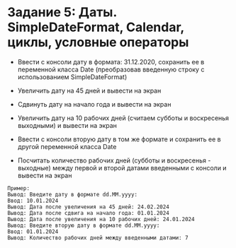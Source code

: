 # Задание 5: Даты. SimpleDateFormat, Calendar, циклы, условные операторы

* Ввести с консоли дату в формата: 31.12.2020, сохранить ее в переменной класса Date (преобразовав введенную строку с использованием SimpleDateFormat)

* Увеличить дату на 45 дней и вывести на экран

* Сдвинуть дату на начало года и вывести на экран

* Увеличить дату на 10 рабочих дней (считаем субботы и воскресенья выходными) и вывести на экран

* Ввести с консоли вторую дату в том же формате и сохранить ее в другой переменной класса Date

* Посчитать количество рабочих дней (субботы и воскресенья - выходные) между первой и второй датами введенными с консоли и вывести на экран

```
Пример:
Вывод: Введите дату в формате dd.MM.yyyy:
Ввод: 10.01.2024
Вывод: Дата после увеличения на 45 дней: 24.02.2024
Вывод: Дата после сдвига на начало года: 01.01.2024
Вывод: Дата после увеличения на 10 рабочих дней: 24.01.2024
Вывод: Введите вторую дату в формате dd.MM.yyyy:
Ввод: 01.01.2024
Вывод: Количество рабочих дней между введенными датами: 7
```
